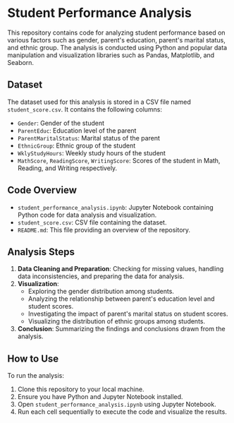 # Student Performance Analysis

This repository contains code for analyzing student performance based on various factors such as gender, parent's education, parent's marital status, and ethnic group. The analysis is conducted using Python and popular data manipulation and visualization libraries such as Pandas, Matplotlib, and Seaborn.

## Dataset

The dataset used for this analysis is stored in a CSV file named `student_score.csv`. It contains the following columns:

- `Gender`: Gender of the student
- `ParentEduc`: Education level of the parent
- `ParentMaritalStatus`: Marital status of the parent
- `EthnicGroup`: Ethnic group of the student
- `WklyStudyHours`: Weekly study hours of the student
- `MathScore`, `ReadingScore`, `WritingScore`: Scores of the student in Math, Reading, and Writing respectively.

## Code Overview

- `student_performance_analysis.ipynb`: Jupyter Notebook containing Python code for data analysis and visualization.
- `student_score.csv`: CSV file containing the dataset.
- `README.md`: This file providing an overview of the repository.

## Analysis Steps

1. **Data Cleaning and Preparation**: Checking for missing values, handling data inconsistencies, and preparing the data for analysis.
2. **Visualization**:
   - Exploring the gender distribution among students.
   - Analyzing the relationship between parent's education level and student scores.
   - Investigating the impact of parent's marital status on student scores.
   - Visualizing the distribution of ethnic groups among students.
3. **Conclusion**: Summarizing the findings and conclusions drawn from the analysis.

## How to Use

To run the analysis:

1. Clone this repository to your local machine.
2. Ensure you have Python and Jupyter Notebook installed.
3. Open `student_performance_analysis.ipynb` using Jupyter Notebook.
4. Run each cell sequentially to execute the code and visualize the results.
